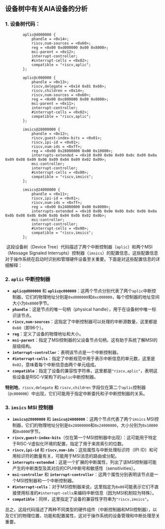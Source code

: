 ## 设备树中有关AIA设备的分析

### 1. 设备树代码：

```dtb
        aplic@d000000 {
            phandle = <0x14>;
            riscv,num-sources = <0x60>;
            reg = <0x00 0xd000000 0x00 0x8000>;
            msi-parent = <0x12>;
            interrupt-controller;
            #interrupt-cells = <0x02>;
            compatible = "riscv,aplic";
        };

        aplic@c000000 {
            phandle = <0x13>;
            riscv,delegate = <0x14 0x01 0x60>;
            riscv,children = <0x14>;
            riscv,num-sources = <0x60>;
            reg = <0x00 0xc000000 0x00 0x8000>;
            msi-parent = <0x11>;
            interrupt-controller;
            #interrupt-cells = <0x02>;
            compatible = "riscv,aplic";
        };

        imsics@28000000 {
            phandle = <0x12>;
            riscv,guest-index-bits = <0x01>;
            riscv,ipi-id = <0x01>;
            riscv,num-ids = <0xff>;
            reg = <0x00 0x28000000 0x00 0x10000>;
            interrupts-extended = <0x10 0x09 0x0e 0x09 0x0c 0x09 0x0a 0x09 0x08 0x09 0x06 0x09 0x04 0x09 0x02 0x09>;
            msi-controller;
            interrupt-controller;
            #interrupt-cells = <0x00>;
            compatible = "riscv,imsics";
        };

        imsics@24000000 {
            phandle = <0x11>;
            riscv,ipi-id = <0x01>;
            riscv,num-ids = <0xff>;
            reg = <0x00 0x24000000 0x00 0x8000>;
            interrupts-extended = <0x10 0x0b 0x0e 0x0b 0x0c 0x0b 0x0a 0x0b 0x08 0x0b 0x06 0x0b 0x04 0x0b 0x02 0x0b>;
            msi-controller;
            interrupt-controller;
            #interrupt-cells = <0x00>;
            compatible = "riscv,imsics";
        };
```

​		这段设备树（Device Tree）代码描述了两个中断控制器（`aplic`）和两个MSI（Message Signaled Interrupts）控制器（`imsics`）的配置信息，这些配置信息对于操作系统在启动时识别和管理硬件设备至关重要。下面是对这些配置信息的详细解释：

### 2. `aplic` 中断控制器

- **`aplic@d000000`** 和 **`aplic@c000000`**：这两个节点分别代表了两个`aplic`中断控制器，它们的物理地址分别是`0xd000000`和`0xc000000`，每个控制器的地址空间大小为`0x8000`字节。
- **`phandle`**：这是节点的唯一句柄（physical handle），用于在设备树中唯一标识该节点。
- **`riscv,num-sources`**：这指定了中断控制器可以处理的中断源数量，这里都是`0x60`（即96个）。
- **`reg`**：定义了设备的物理地址和大小。
- **`msi-parent`**：指定了MSI控制器的父设备节点句柄，这有助于系统了解MSI的层级结构。
- **`interrupt-controller`**：表明该节点是一个中断控制器。
- **`#interrupt-cells`**：指定了中断规范中用于表示中断信息的单元数，这里是`0x02`，意味着每个中断信息由两个单元组成。
- **`compatible`**：指定了设备的兼容性字符串，这里都是`"riscv,aplic"`，表明这些设备是RISC-V架构下的`aplic`中断控制器。

**特别地**，`riscv,delegate` 和 `riscv,children` 字段仅在第二个`aplic`控制器（`@c000000`）中出现，它们可能用于指定中断委托和子中断控制器的关系。

### 3. `imsics` MSI 控制器

- **`imsics@28000000`** 和 **`imsics@24000000`**：这两个节点代表了两个`imsics` MSI控制器，它们的物理地址分别是`0x28000000`和`0x24000000`，大小分别为`0x10000`和`0x8000`字节。
- **`riscv,guest-index-bits`**（仅在第一个MSI控制器中出现）：这可能用于特定于RISC-V虚拟化环境的配置，指定了用于来宾索引的位数。
- **`riscv,ipi-id`** 和 **`riscv,num-ids`**：这些属性与中断处理标识符（IPI ID）和可用标识符的数量有关，可能用于MSI消息的路由或分配。
- **`interrupts-extended`**：这是一个扩展的中断属性，列出了该MSI控制器可能产生的中断类型及其对应的CPU中断号和敏感性（sensitivities）。
- **`msi-controller`** 和 **`interrupt-controller`**：这两个属性分别表明该节点是一个MSI控制器和一个中断控制器。
- **`#interrupt-cells`**：对于MSI控制器来说，这里指定为`0x00`可能表示它们不直接使用标准的`#interrupt-cells`来编码中断信息（因为MSI机制较为特殊）。
- **`compatible`**：同样，这里指定了设备的兼容性字符串为`"riscv,imsics"`。

总之，这段代码描述了两种不同类型的硬件组件（中断控制器和MSI控制器），以及它们的物理位置、功能和配置属性，这对于操作系统的设备管理和中断处理至关重要。
